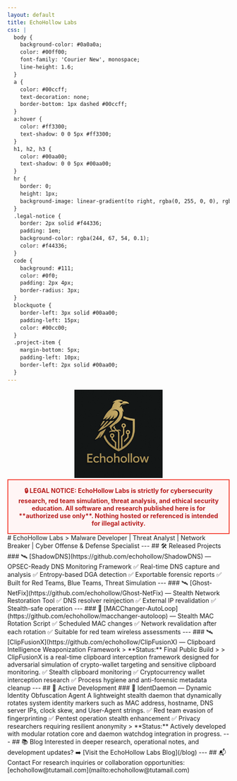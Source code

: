 ```yaml
---
layout: default
title: EchoHollow Labs
css: |
  body {
    background-color: #0a0a0a;
    color: #00ff00;
    font-family: 'Courier New', monospace;
    line-height: 1.6;
  }
  a {
    color: #00ccff;
    text-decoration: none;
    border-bottom: 1px dashed #00ccff;
  }
  a:hover {
    color: #ff3300;
    text-shadow: 0 0 5px #ff3300;
  }
  h1, h2, h3 {
    color: #00aa00;
    text-shadow: 0 0 5px #00aa00;
  }
  hr {
    border: 0;
    height: 1px;
    background-image: linear-gradient(to right, rgba(0, 255, 0, 0), rgba(0, 255, 0, 0.75), rgba(0, 255, 0, 0));
  }
  .legal-notice {
    border: 2px solid #f44336;
    padding: 1em;
    background-color: rgba(244, 67, 54, 0.1);
    color: #f44336;
  }
  code {
    background: #111;
    color: #0f0;
    padding: 2px 4px;
    border-radius: 3px;
  }
  blockquote {
    border-left: 3px solid #00aa00;
    padding-left: 15px;
    color: #00cc00;
  }
  .project-item {
    margin-bottom: 5px;
    padding-left: 10px;
    border-left: 2px solid #00aa00;
  }
---
```

<div align="center">
  <img src="assets/images/logo.png" alt="EchoHollow Labs Logo" width="200">
</div>
<div align="center" style="border: 2px solid #f44336; padding: 1em; background-color: #fff5f5; color: #b71c1c; font-weight: bold;">
  🔒 LEGAL NOTICE: EchoHollow Labs is strictly for cybersecurity research, red team simulation, threat analysis, and ethical security education.  
  All software and research published here is for **authorized use only**. Nothing hosted or referenced is intended for illegal activity.
</div>
# EchoHollow Labs
> Malware Developer | Threat Analyst | Network Breaker | Cyber Offense & Defense Specialist
---
## 🛠️ Released Projects
### 🛰️ [ShadowDNS](https://github.com/echohollow/ShadowDNS) — OPSEC-Ready DNS Monitoring Framework  
✅ Real-time DNS capture and analysis  
✅ Entropy-based DGA detection  
✅ Exportable forensic reports  
✅ Built for Red Teams, Blue Teams, Threat Simulation
---
### 🛰️ [Ghost-NetFix](https://github.com/echohollow/Ghost-NetFix) — Stealth Network Restoration Tool  
✅ DNS resolver reinjection  
✅ External IP revalidation  
✅ Stealth-safe operation
---
### 🔄 [MACChanger-AutoLoop](https://github.com/echohollow/macchanger-autoloop) — Stealth MAC Rotation Script  
✅ Scheduled MAC changes  
✅ Network revalidation after each rotation  
✅ Suitable for red team wireless assessments
---
### 🛰️ [ClipFusionX](https://github.com/echohollow/ClipFusionX) — Clipboard Intelligence Weaponization Framework  
> **Status:** Final Public Build  
> 
> ClipFusionX is a real-time clipboard interception framework designed for adversarial simulation of crypto-wallet targeting and sensitive clipboard monitoring.
✅ Stealth clipboard monitoring  
✅ Cryptocurrency wallet interception research  
✅ Process hygiene and anti-forensic metadata cleanup
---
## 🚀 Active Development
### 🪪 IdentDaemon — Dynamic Identity Obfuscation Agent  
A lightweight stealth daemon that dynamically rotates system identity markers such as MAC address, hostname, DNS server IPs, clock skew, and User-Agent strings.
✅ Red team evasion of fingerprinting  
✅ Pentest operation stealth enhancement  
✅ Privacy researchers requiring resilient anonymity
> **Status:** Actively developed with modular rotation core and daemon watchdog integration in progress.
---
## 📚 Blog
Interested in deeper research, operational notes, and development updates?  
➡️ [Visit the EchoHollow Labs Blog](/blog)
---
## 📬 Contact
For research inquiries or collaboration opportunities: [echohollow@tutamail.com](mailto:echohollow@tutamail.com)

